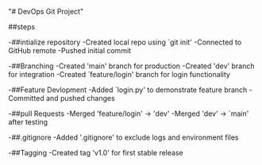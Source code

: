 "# DevOps Git Project" 

##steps

  -##intialize repository
  -Created local repo using `git init'
  -Connected to GitHub remote
  -Pushed initial commit

  -##Branching
  -Created 'main' branch for production
  -Created 'dev' branch for integration
  -Created `feature/login' branch for login functionality

  -##Feature Devlopment
  -Added `login.py' to demonstrate feature branch
  -Committed and pushed changes

  -##pull Requests
  -Merged 'feature/login' → 'dev'
  -Merged 'dev' → `main' after testing

  -##.gitignore
  -Added '.gitignore' to exclude logs and environment files

  -##Tagging
  -Created tag 'v1.0' for first stable release
